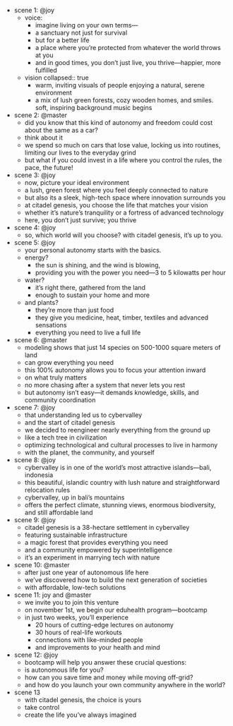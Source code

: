 - scene 1: @joy
	- voice:
		- imagine living on your own terms—
		- a sanctuary not just for survival
		- but for a better life
		- a place where you’re protected from whatever the world throws at you
		- and in good times, you don’t just live, you thrive—happier, more fulfilled
	- vision
	  collapsed:: true
		- warm, inviting visuals of people enjoying a natural, serene environment
		- a mix of lush green forests, cozy wooden homes, and smiles. soft, inspiring background music begins
- scene 2: @master
	- did you know that this kind of autonomy and freedom could cost about the same as a car?
	- think about it
	- we spend so much on cars that lose value, locking us into routines, limiting our lives to the everyday grind
	- but what if you could invest in a life where you control the rules, the pace, the future!
- scene 3: @joy
	- now, picture your ideal environment
	- a lush, green forest where you feel deeply connected to nature
	- but also its a sleek, high-tech space where innovation surrounds you
	- at citadel genesis, you choose the life that matches your vision
	- whether it’s nature’s tranquility or a fortress of advanced technology
	- here, you don’t just survive; you thrive
- scene 4: @joy
	- so, which world will you choose? with citadel genesis, it’s up to you.
- scene 5: @joy
	- your personal autonomy starts with the basics.
	- energy?
		- the sun is shining, and the wind is blowing,
		- providing you with the power you need—3 to 5 kilowatts per hour
	- water?
		- it’s right there, gathered from the land
		- enough to sustain your home and more
	- and plants?
		- they’re more than just food
		- they give you medicine, heat, timber, textiles and advanced sensations
		- everything you need to live a full life
- scene 6: @master
	- modeling shows that just 14 species on 500-1000 square meters of land
	- can grow everything you need
	- this 100% autonomy allows you to focus your attention inward
	- on what truly matters
	- no more chasing after a system that never lets you rest
	- but autonomy isn’t easy—it demands knowledge, skills, and community coordination
- scene 7: @joy
	- that understanding led us to cybervalley
	- and the start of citadel genesis
	- we decided to reengineer nearly everything from the ground up
	- like a tech tree in civilization
	- optimizing technological and cultural processes to live in harmony
	- with the planet, the community, and yourself
- scene 8: @joy
	- cybervalley is in one of the world’s most attractive islands—bali, indonesia
	- this beautiful, islandic country with lush nature and straightforward relocation rules
	- cybervalley, up in bali’s mountains
	- offers the perfect climate, stunning views, enormous biodiversity, and still affordable land
- scene 9: @joy
	- citadel genesis is a 38-hectare settlement in cybervalley
	- featuring sustainable infrastructure
	- a magic forest that provides everything you need
	- and a community empowered by superintelligence
	- it’s an experiment in marrying tech with nature
- scene 10: @master
	- after just one year of autonomous life here
	- we’ve discovered how to build the next generation of societies
	- with affordable, low-tech solutions
- scene 11: joy and @master
	- we invite you to join this venture
	- on november 1st, we begin our eduhealth program—bootcamp
	- in just two weeks, you’ll experience
		- 20 hours of cutting-edge lectures on autonomy
		- 30 hours of real-life workouts
		- connections with like-minded people
		- and improvements to your health and mind
- scene 12: @joy
	- bootcamp will help you answer these crucial questions:
	- is autonomous life for you?
	- how can you save time and money while moving off-grid?
	- and how do you launch your own community anywhere in the world?
- scene 13
	- with citadel genesis, the choice is yours
	- take control
	- create the life you’ve always imagined